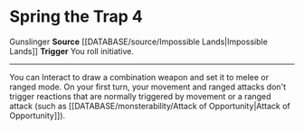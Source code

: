 ﻿---
actions: '[free-action]'
cost: null
element: null
frequency: null
id: '1455'
name: Spring the Trap
rarity: Common
requirement: null
rus_type_level: null
school: null
source: '[[DATABASE/source/Impossible Lands|Impossible Lands]]'
trait:
- '[[DATABASE/trait/Gunslinger|Gunslinger]]'
trigger: You roll initiative.
type: Action

---
# Spring the Trap <span class="action-icon">4</span>

<span class="item-trait">Gunslinger</span>
**Source** [[DATABASE/source/Impossible Lands|Impossible Lands]]
**Trigger** You roll initiative.

---
You can Interact to draw a combination weapon and set it to melee or ranged mode. On your first turn, your movement and ranged attacks don't trigger reactions that are normally triggered by movement or a ranged attack (such as [[DATABASE/monsterability/Attack of Opportunity|Attack of Opportunity]]).